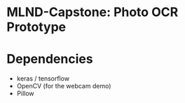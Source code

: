 # MLND-Capstone: Photo OCR Prototype


# Dependencies
* keras / tensorflow
* OpenCV (for the webcam demo)
* Pillow
